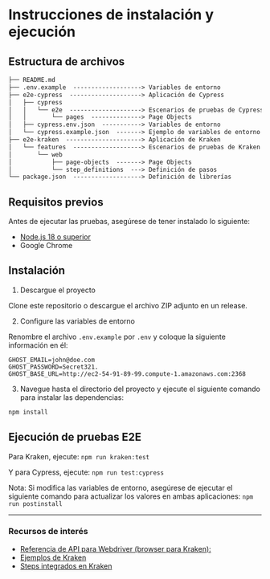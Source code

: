 # Instrucciones de instalación y ejecución

## Estructura de archivos

```txt
├── README.md
├── .env.example  -------------------> Variables de entorno
├── e2e-cypress  --------------------> Aplicación de Cypress
│   ├── cypress
│   │   └── e2e  --------------------> Escenarios de pruebas de Cypress
│   │       └── pages  --------------> Page Objects
│   ├── cypress.env.json  -----------> Variables de entorno
│   └── cypress.example.json  -------> Ejemplo de variables de entorno
├── e2e-kraken  ---------------------> Aplicación de Kraken
│   └── features  -------------------> Escenarios de pruebas de Kraken
│       └── web
│           ├── page-objects  -------> Page Objects
│           └── step_definitions  ---> Definición de pasos
└── package.json  -------------------> Definición de librerías
```

## Requisitos previos

Antes de ejecutar las pruebas, asegúrese de tener instalado lo siguiente:

- [Node.js 18 o superior](https://nodejs.org/en/download)
- Google Chrome

## Instalación

1. Descargue el proyecto

Clone este repositorio o descargue el archivo ZIP adjunto en un release.

2. Configure las variables de entorno

Renombre el archivo `.env.example` por `.env` y coloque la siguiente información en él:

```
GHOST_EMAIL=john@doe.com
GHOST_PASSWORD=Secret321.
GHOST_BASE_URL=http://ec2-54-91-89-99.compute-1.amazonaws.com:2368
```

3.  Navegue hasta el directorio del proyecto y ejecute el siguiente comando para instalar las dependencias:

```bash
npm install
```

## Ejecución de pruebas E2E

Para Kraken, ejecute: `npm run kraken:test`

Y para Cypress, ejecute: `npm run test:cypress`

Nota: Si modifica las variables de entorno, asegúrese de ejecutar el siguiente comando para actualizar los valores en ambas aplicaciones: `npm run postinstall`

---

### Recursos de interés

- [Referencia de API para Webdriver (browser para Kraken):](https://v7.webdriver.io/docs/api/browser/$)
- [Ejemplos de Kraken](https://github.com/TheSoftwareDesignLab/Kraken/tree/gh-pages/examples)
- [Steps integrados en Kraken](https://github.com/TheSoftwareDesignLab/Kraken/blob/master/src/steps/web.ts)
